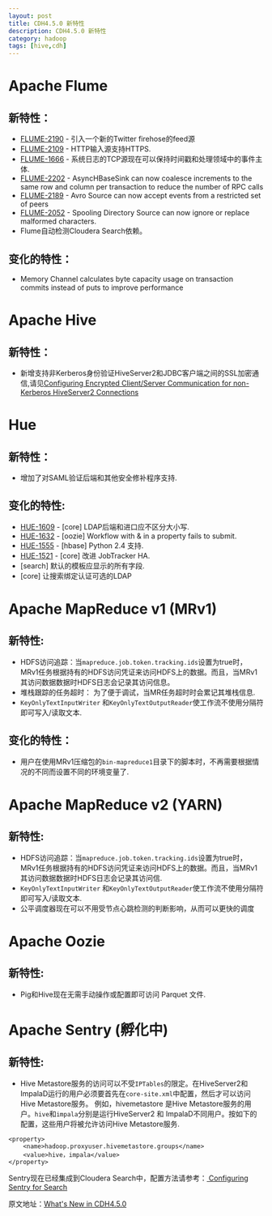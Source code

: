 ```yaml
---
layout: post
title: CDH4.5.0 新特性
description: CDH4.5.0 新特性
category: hadoop
tags: [hive,cdh]
---
```


# Apache Flume

## 新特性：

- [FLUME-2190](https://issues.apache.org/jira/browse/FLUME-2190) - 引入一个新的Twitter firehose的feed源
- [FLUME-2109](https://issues.apache.org/jira/browse/FLUME-2109) - HTTP输入源支持HTTPS.
- [FLUME-1666](https://issues.apache.org/jira/browse/FLUME-1666) - 系统日志的TCP源现在可以保持时间戳和处理领域中的事件主体.
- [FLUME-2202](https://issues.apache.org/jira/browse/FLUME-2202) - AsyncHBaseSink can now coalesce increments to the same row and column per transaction to reduce the number of RPC calls
- [FLUME-2189](https://issues.apache.org/jira/browse/FLUME-2189) - Avro Source can now accept events from a restricted set of peers
- [FLUME-2052](https://issues.apache.org/jira/browse/FLUME-2052) - Spooling Directory Source can now ignore or replace malformed characters.
- Flume自动检测Cloudera Search依赖。

## 变化的特性：

- Memory Channel calculates byte capacity usage on transaction commits instead of puts to improve performance

# Apache Hive

## 新特性：

- 新增支持非Kerberos身份验证HiveServer2和JDBC客户端之间的SSL加密通信,请见[Configuring Encrypted Client/Server Communication for non-Kerberos HiveServer2 Connections](http://www.cloudera.com/content/cloudera-content/cloudera-docs/CDH4/latest/CDH4-Security-Guide/cdh4sg_topic_9_1.html#concept_rqh_sff_cm_unique_2)

# Hue

## 新特性：

- 增加了对SAML验证后端和其他安全修补程序支持.

## 变化的特性:

- [HUE-1609](https://issues.apache.org/jira/browse/HUE-1609) - [core] LDAP后端和进口应不区分大小写.
- [HUE-1632](https://issues.apache.org/jira/browse/HUE-1632) - [oozie] Workflow with & in a property fails to submit.
- [HUE-1555](https://issues.apache.org/jira/browse/HUE-1555) - [hbase] Python 2.4 支持.
- [HUE-1521](https://issues.apache.org/jira/browse/HUE-1521) - [core] 改进 JobTracker HA.
- [search] 默认的模板应显示的所有字段.
- [core] 让搜索绑定认证可选的LDAP

# Apache MapReduce v1 (MRv1)

## 新特性:

- HDFS访问追踪：当`mapreduce.job.token.tracking.ids`设置为true时，MRv1任务根据持有的HDFS访问凭证来访问HDFS上的数据。而且，当MRv1其访问数据数据时HDFS日志会记录其访问信息。 
- 堆栈跟踪的任务超时： 为了便于调试，当MR任务超时时会累记其堆栈信息.
- `KeyOnlyTextInputWriter` 和`KeyOnlyTextOutputReader`使工作流不使用分隔符即可写入/读取文本.

## 变化的特性：

- 用户在使用MRv1压缩包的`bin-mapreduce1`目录下的脚本时，不再需要根据情况的不同而设置不同的环境变量了.

# Apache MapReduce v2 (YARN)

## 新特性:

- HDFS访问追踪：当`mapreduce.job.token.tracking.ids`设置为true时，MRv1任务根据持有的HDFS访问凭证来访问HDFS上的数据。而且，当MRv1其访问数据数据时HDFS日志会记录其访问信.
- `KeyOnlyTextInputWriter` 和`KeyOnlyTextOutputReader`使工作流不使用分隔符即可写入/读取文本.
- 公平调度器现在可以不用受节点心跳检测的判断影响，从而可以更快的调度

# Apache Oozie

## 新特性:

- Pig和Hive现在无需手动操作或配置即可访问 Parquet 文件.

# Apache Sentry (孵化中)

## 新特性:

- Hive Metastore服务的访问可以不受`IPTables`的限定。在HiveServer2和ImpalaD运行的用户必须要首先在`core-site.xml`中配置，然后才可以访问Hive Metastore服务。
例如，hivemetastore 是Hive Metastore服务的用户。`hive`和`impala`分别是运行HiveServer2 和 ImpalaD不同用户。按如下的配置，这些用户将被允许访问Hive Metastore服务.

```
<property>
    <name>hadoop.proxyuser.hivemetastore.groups</name>
    <value>hive，impala</value>
</property>
```
Sentry现在已经集成到Cloudera Search中，配置方法请参考：[ Configuring Sentry for Search](http://www.cloudera.com/content/cloudera-content/cloudera-docs/Search/latest/Cloudera-Search-User-Guide/csug_sentry.html)

原文地址：[What's New in CDH4.5.0](http://www.cloudera.com/content/cloudera-content/cloudera-docs/CDH4/latest/CDH4-Release-Notes/Whats_New_in_4-5.html)

